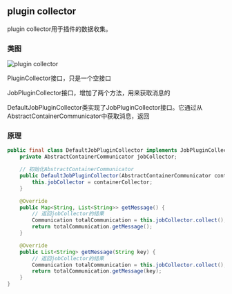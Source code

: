 ## plugin collector ##

plugin collector用于插件的数据收集。

### 类图 ###

![plugin collector](https://github.com/zhmin/blog/blob/datax/datax/images/plugin_collector.png?raw=true)

PluginCollector接口，只是一个空接口

JobPluginCollector接口，增加了两个方法，用来获取消息的

DefaultJobPluginCollector类实现了JobPluginCollector接口。它通过从AbstractContainerCommunicator中获取消息，返回

### 原理 ###

```java
public final class DefaultJobPluginCollector implements JobPluginCollector {
    private AbstractContainerCommunicator jobCollector;

    // 初始化AbstractContainerCommunicator
    public DefaultJobPluginCollector(AbstractContainerCommunicator containerCollector) {
        this.jobCollector = containerCollector;
    }

    @Override
    public Map<String, List<String>> getMessage() {
        // 返回jobCollector的结果
        Communication totalCommunication = this.jobCollector.collect();
        return totalCommunication.getMessage();
    }

    @Override
    public List<String> getMessage(String key) {
        // 返回jobCollector的结果
        Communication totalCommunication = this.jobCollector.collect();
        return totalCommunication.getMessage(key);
    }
}
```

